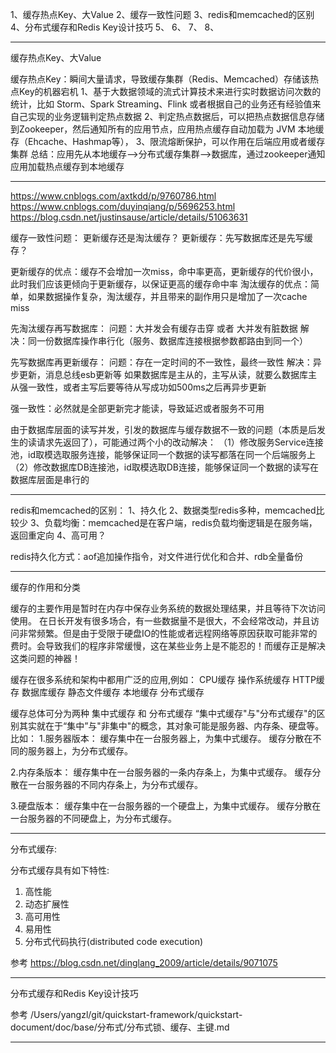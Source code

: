 1、缓存热点Key、大Value
2、缓存一致性问题
3、redis和memcached的区别
4、分布式缓存和Redis Key设计技巧
5、
6、
7、
8、







---------------------------------------------------------------------------------------------------------------------
缓存热点Key、大Value 


缓存热点Key：瞬间大量请求，导致缓存集群（Redis、Memcached）存储该热点Key的机器宕机
1、基于大数据领域的流式计算技术来进行实时数据访问次数的统计，比如 Storm、Spark Streaming、Flink 或者根据自己的业务还有经验值来自己实现的业务逻辑判定热点数据
2、判定热点数据后，可以把热点数据信息存储到Zookeeper，然后通知所有的应用节点，应用热点缓存自动加载为 JVM 本地缓存（Ehcache、Hashmap等），
3、限流熔断保护，可以作用在后端应用或者缓存集群
总结：应用先从本地缓存-->分布式缓存集群-->数据库，通过zookeeper通知应用加载热点缓存到本地缓存




---------------------------------------------------------------------------------------------------------------------
https://www.cnblogs.com/axtkdd/p/9760786.html
https://www.cnblogs.com/duyinqiang/p/5696253.html
https://blog.csdn.net/justinsause/article/details/51063631



缓存一致性问题：
更新缓存还是淘汰缓存？
更新缓存：先写数据库还是先写缓存？


更新缓存的优点：缓存不会增加一次miss，命中率更高，更新缓存的代价很小，此时我们应该更倾向于更新缓存，以保证更高的缓存命中率
淘汰缓存的优点：简单，如果数据操作复杂，淘汰缓存，并且带来的副作用只是增加了一次cache miss



先淘汰缓存再写数据库：
问题：大并发会有缓存击穿 或者 大并发有脏数据
解决：同一份数据库操作串行化（服务、数据库连接根据参数都路由到同一个）

先写数据库再更新缓存：
问题：存在一定时间的不一致性，最终一致性
解决：异步更新，消息总线esb更新等
如果数据库是主从的，主写从读，就要么数据库主从强一致性，或者主写后要等待从写成功如500ms之后再异步更新

强一致性：必然就是全部更新完才能读，导致延迟或者服务不可用



由于数据库层面的读写并发，引发的数据库与缓存数据不一致的问题（本质是后发生的读请求先返回了），可能通过两个小的改动解决：
（1）修改服务Service连接池，id取模选取服务连接，能够保证同一个数据的读写都落在同一个后端服务上
（2）修改数据库DB连接池，id取模选取DB连接，能够保证同一个数据的读写在数据库层面是串行的




---------------------------------------------------------------------------------------------------------------------

redis和memcached的区别：
1、持久化
2、数据类型redis多种，memcached比较少
3、负载均衡：memcached是在客户端，redis负载均衡逻辑是在服务端，返回重定向
4、高可用？

redis持久化方式：aof追加操作指令，对文件进行优化和合并、rdb全量备份



---------------------------------------------------------------------------------------------------------------------
缓存的作用和分类

缓存的主要作用是暂时在内存中保存业务系统的数据处理结果，并且等待下次访问使用。
在日长开发有很多场合，有一些数据量不是很大，不会经常改动，并且访问非常频繁。但是由于受限于硬盘IO的性能或者远程网络等原因获取可能非常的费时。会导致我们的程序非常缓慢，这在某些业务上是不能忍的！而缓存正是解决这类问题的神器！


缓存在很多系统和架构中都用广泛的应用,例如：
CPU缓存
操作系统缓存
HTTP缓存
数据库缓存
静态文件缓存
本地缓存
分布式缓存


缓存总体可分为两种 集中式缓存 和 分布式缓存
“集中式缓存"与"分布式缓存"的区别其实就在于“集中”与"非集中"的概念，其对象可能是服务器、内存条、硬盘等。比如：
1.服务器版本：
缓存集中在一台服务器上，为集中式缓存。
缓存分散在不同的服务器上，为分布式缓存。

2.内存条版本：
缓存集中在一台服务器的一条内存条上，为集中式缓存。
缓存分散在一台服务器的不同内存条上，为分布式缓存。

3.硬盘版本：
缓存集中在一台服务器的一个硬盘上，为集中式缓存。
缓存分散在一台服务器的不同硬盘上，为分布式缓存。




---------------------------------------------------------------------------------------------------------------------
分布式缓存:

分布式缓存具有如下特性:
1) 高性能
2) 动态扩展性
3) 高可用性
4) 易用性
5) 分布式代码执行(distributed code execution)


参考
https://blog.csdn.net/dinglang_2009/article/details/9071075



---------------------------------------------------------------------------------------------------------------------
分布式缓存和Redis Key设计技巧

参考
/Users/yangzl/git/quickstart-framework/quickstart-document/doc/base/分布式/分布式锁、缓存、主键.md

---------------------------------------------------------------------------------------------------------------------



